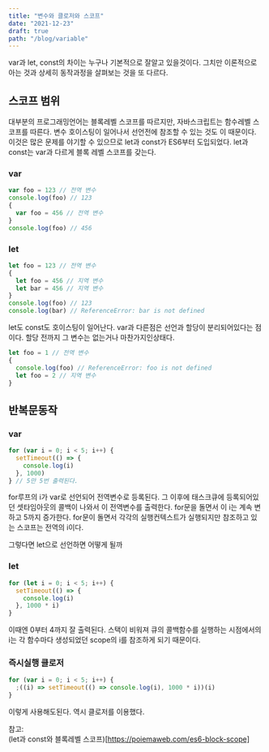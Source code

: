 ```yaml
---
title: "변수와 클로저와 스코프"
date: "2021-12-23"
draft: true
path: "/blog/variable"
---
```


var과 let, const의 차이는 누구나 기본적으로 잘알고 있을것이다.
그치만 이론적으로 아는 것과 상세히 동작과정을 살펴보는 것을 또 다르다.

## 스코프 범위

대부분의 프로그래밍언어는 블록레벨 스코프를 따르지만, 자바스크립트는 함수레벨 스코프를 따른다.
변수 호이스팅이 일어나서 선언전에 참조할 수 있는 것도 이 때문이다.
이것은 많은 문제를 야기할 수 있으므로 let과 const가 ES6부터 도입되었다.
let과 const는 var과 다르게 블록 레벨 스코프를 갖는다.

### var

```javascript
var foo = 123 // 전역 변수
console.log(foo) // 123
{
  var foo = 456 // 전역 변수
}
console.log(foo) // 456
```

### let

```javascript
let foo = 123 // 전역 변수
{
  let foo = 456 // 지역 변수
  let bar = 456 // 지역 변수
}
console.log(foo) // 123
console.log(bar) // ReferenceError: bar is not defined
```

let도 const도 호이스팅이 일어난다.
var과 다른점은 선언과 할당이 분리되어있다는 점이다.
할당 전까지 그 변수는 없는거나 마찬가지인상태다.

```javascript
let foo = 1 // 전역 변수
{
  console.log(foo) // ReferenceError: foo is not defined
  let foo = 2 // 지역 변수
}
```

## 반복문동작

### var

```javascript
for (var i = 0; i < 5; i++) {
  setTimeout(() => {
    console.log(i)
  }, 1000)
} // 5만 5번 출력된다.
```

for루프의 i가 var로 선언되어 전역변수로 등록된다.
그 이후에 태스크큐에 등록되어있던 셋타임아웃의 콜백이 나와서 이 전역변수를 출력한다.
for문을 돌면서 이 i는 계속 변하고 5까지 증가한다. for문이 돌면서 각각의 실행컨텍스트가 실행되지만
참조하고 있는 스코프는 전역의 i이다.

그렇다면 let으로 선언하면 어떻게 될까

### let

```javascript
for (let i = 0; i < 5; i++) {
  setTimeout(() => {
    console.log(i)
  }, 1000 * i)
}
```

이때엔 0부터 4까지 잘 출력된다.
스택이 비워져 큐의 콜백함수를 실행하는 시점에서의 i는 각 함수마다 생성되었던 scope의 i를 참조하게 되기 때문이다.

### 즉시실행 클로저

```javascript
for (var i = 0; i < 5; i++) {
  ;((i) => setTimeout(() => console.log(i), 1000 * i))(i)
}
```

이렇게 사용해도된다. 역시 클로저를 이용했다.

참고:  
(let과 const와 블록레벨 스코프)[https://poiemaweb.com/es6-block-scope]
